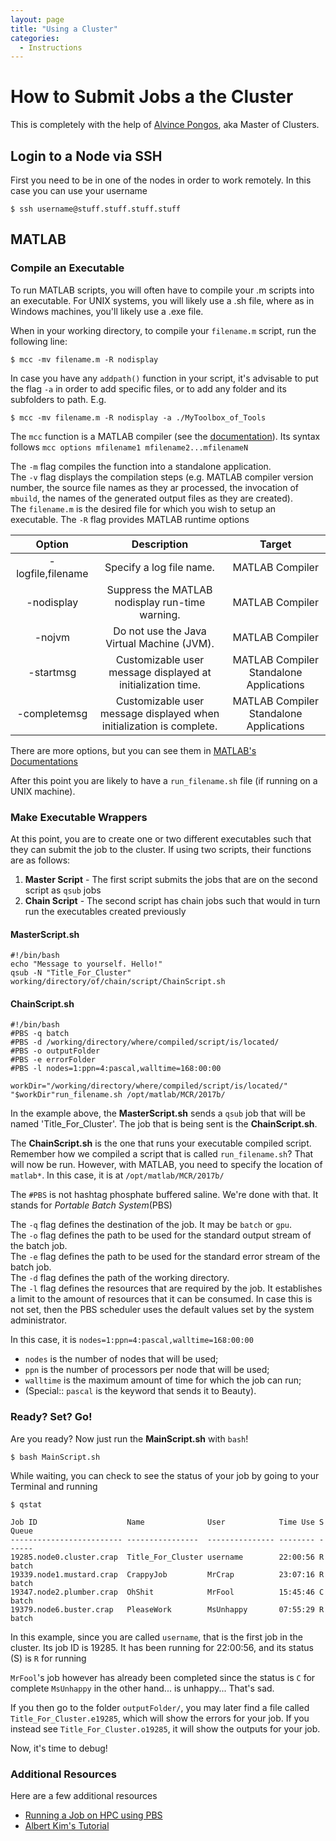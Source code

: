 ```yaml
---
layout: page
title: "Using a Cluster"
categories:
  - Instructions
---
```


# How to Submit Jobs a the Cluster

This is completely with the help of [Alvince Pongos](https://www.linkedin.com/in/alvince-le-arnz-pongos-31512b35), aka Master of Clusters.  

## Login to a Node via SSH
First you need to be in one of the nodes in order to work remotely. In this case you can use your username  

```
$ ssh username@stuff.stuff.stuff.stuff
```

## MATLAB
### Compile an Executable 
To run MATLAB scripts, you will often have to compile your .m scripts into an executable. For UNIX systems, you will likely use a .sh file, where as in Windows machines, you'll likely use a .exe file.   

When in your working directory, to compile your `filename.m` script, run the following line:  
```
$ mcc -mv filename.m -R nodisplay
```

In case you have any `addpath()` function in your script, it's advisable to put the flag `-a` in order to add specific files, or to add any folder and its subfolders to path. E.g. 
```
$ mcc -mv filename.m -R nodisplay -a ./MyToolbox_of_Tools
```

The `mcc` function is a MATLAB compiler (see the [documentation](https://www.mathworks.com/help/compiler/mcc.html)). Its syntax follows `mcc options mfilename1 mfilename2...mfilenameN`  

The `-m` flag compiles the function into a standalone application.   
The `-v` flag displays the compilation steps (e.g. MATLAB compiler version number, the source file names as they ar processed, the invocation of `mbuild`, the names of the generated output files as they are created).  
The `filename.m` is the desired file for which you wish to setup an executable.
The `-R` flag provides MATLAB runtime options  

| Option | Description | Target  |
| :----: |:-----------:| :------:|
| -logfile,filename	| Specify a log file name.                                    | MATLAB Compiler |
| -nodisplay            | Suppress the MATLAB nodisplay run-time warning.             | MATLAB Compiler |
| -nojvm                | Do not use the Java Virtual Machine (JVM).                  | MATLAB Compiler |
| -startmsg             | Customizable user message displayed at initialization time. | MATLAB Compiler Standalone Applications |
| -completemsg	        | Customizable user message displayed when initialization is complete. | MATLAB Compiler Standalone Applications |

There are more options, but you can see them in [MATLAB's Documentations](https://www.mathworks.com/help/compiler/mcc.html#butdlms-1)  

After this point you are likely to have a `run_filename.sh` file (if running on a UNIX machine).   

### Make Executable Wrappers

At this point, you are to create one or two different executables such that they can submit the job to the cluster. If using two scripts, their functions are as follows:  

1. **Master Script** - The first script submits the jobs that are on the second script as `qsub` jobs  
1. **Chain Script** - The second script has chain jobs such that would in turn run the executables created previously  

#### MasterScript.sh
```
#!/bin/bash
echo "Message to yourself. Hello!"
qsub -N "Title_For_Cluster" working/directory/of/chain/script/ChainScript.sh
```

#### ChainScript.sh
```
#!/bin/bash
#PBS -q batch
#PBS -d /working/directory/where/compiled/script/is/located/
#PBS -o outputFolder
#PBS -e errorFolder
#PBS -l nodes=1:ppn=4:pascal,walltime=168:00:00

workDir="/working/directory/where/compiled/script/is/located/"
"$workDir"run_filename.sh /opt/matlab/MCR/2017b/
```

In the example above, the **MasterScript.sh** sends a `qsub` job that will be named 'Title_For_Cluster'. The job that is being sent is the **ChainScript.sh**.  

The **ChainScript.sh** is the one that runs your executable compiled script. Remember how we compiled a script that is called `run_filename.sh`? That will now be run. However, with MATLAB, you need to specify the location of `matlab*`. In this case, it is at `/opt/matlab/MCR/2017b/`

The `#PBS` is not hashtag phosphate buffered saline. We're done with that. It stands for *Portable Batch System*(PBS)  

The `-q` flag defines the destination of the job. It may be `batch` or `gpu`.  
The `-o` flag defines the path to be used for the standard output stream of the batch job.  
The `-e` flag defines the path to be used for the standard error stream of the batch job.  
The `-d` flag defines the path of the working directory.  
The `-l` flag defines the resources that are required by the job. It establishes a limit to the amount of resources that it can be consumed. In case this is not set, then the PBS scheduler uses the default values set by the system administrator.  

In this case, it is `nodes=1:ppn=4:pascal,walltime=168:00:00`
* `nodes` is the number of nodes that will be used;
* `ppn` is the number of processors per node that will be used;
* `walltime` is the maximum amount of time for which the job can run;
* (Special:: `pascal` is the keyword that sends it to Beauty).


### Ready? Set? Go!

Are you ready? Now just run the **MainScript.sh** with `bash`!
```
$ bash MainScript.sh
```

While waiting, you can check to see the status of your job by going to your Terminal and running
```
$ qstat

Job ID                    Name              User            Time Use S Queue
------------------------- ----------------  --------------- -------- - -----
19285.node0.cluster.crap  Title_For_Cluster username        22:00:56 R batch          
19339.node1.mustard.crap  CrappyJob         MrCrap          23:07:16 R batch          
19347.node2.plumber.crap  OhShit            MrFool          15:45:46 C batch          
19379.node6.buster.crap   PleaseWork        MsUnhappy       07:55:29 R batch  
```

In this example, since you are called `username`, that is the first job in the cluster. Its job ID is 19285. It has been running for 22:00:56, and its status (S) is `R` for running

`MrFool`'s job however has already been completed since the status is `C` for complete
`MsUnhappy` in the other hand... is unhappy... That's sad. 

If you then go to the folder `outputFolder/`, you may later find a file called `Title_For_Cluster.e19285`, which will show the errors for your job. If you instead see `Title_For_Cluster.o19285`, it will show the outputs for your job. 

Now, it's time to debug!

### Additional Resources

Here are a few additional resources
* [Running a Job on HPC using PBS](https://hpcc.usc.edu/support/documentation/running-a-job-on-the-hpcc-cluster-using-pbs/)
* [Albert Kim's Tutorial](https://albertsk.files.wordpress.com/2011/12/pbs.pdf)

